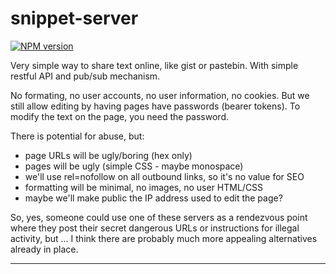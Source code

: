 # snippet-server
[![NPM version][npm-image]][npm-url]

Very simple way to share text online, like gist or pastebin. With
simple restful API and pub/sub mechanism.

No formating, no user accounts, no user information, no cookies.  But
we still allow editing by having pages have passwords (bearer
tokens). To modify the text on the page, you need the password.

There is potential for abuse, but:
* page URLs will be ugly/boring (hex only)
* pages will be ugly (simple CSS - maybe monospace)
* we'll use rel=nofollow on all outbound links, so it's no value for SEO
* formatting will be minimal, no images, no user HTML/CSS
* maybe we'll make public the IP address used to edit the page?

So, yes, someone could use one of these servers as a rendezvous point
where they post their secret dangerous URLs or instructions for
illegal activity, but ... I think there are probably much more
appealing alternatives already in place.

----


[npm-image]: https://img.shields.io/npm/v/snippet-server.svg?style=flat-square
[npm-url]: https://npmjs.org/package/snippet-server
